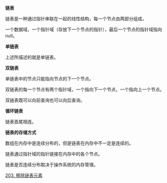 
**链表**

链表是一种通过指针串联在一起的线性结构，每一个节点由两部分组成，

一个数据域，一个指针域（存放下一个节点的指针），最后一个节点的指针域指向null。


**单链表**

上述所描述的就是单链表。


**双链表**

单链表中的节点只能指向节点的下一个节点。

双链表的每一个节点有两个指针域，一个指向下一个节点，一个指向上一个节点。

双链表既可以向前查询也可以向后查询。


**循环链表**

链表首尾相连。


**链表的存储方式**

数组在内存中是连续分布的，但是链表在内存中不一定是连续的。

链表通过指针域的指针链接在内存中的各个节点。

链表是否连续分布取决于操作系统的内存管理。

<a href="203.cpp">203. 移除链表元素</a>
